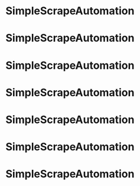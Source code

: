 # SimpleScrapeAutomation
# SimpleScrapeAutomation
# SimpleScrapeAutomation
# SimpleScrapeAutomation
# SimpleScrapeAutomation
# SimpleScrapeAutomation
# SimpleScrapeAutomation
